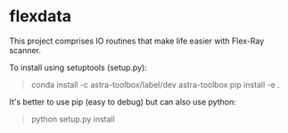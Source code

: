 # flexdata

This project comprises IO routines that make life easier with Flex-Ray scanner.

To install using setuptools (setup.py):

> conda install -c astra-toolbox/label/dev astra-toolbox
> pip install -e .

It's better to use pip (easy to debug) but can also use python:
> python setup.py install